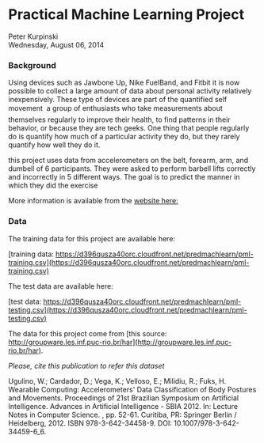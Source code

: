 # Practical Machine Learning Project
Peter Kurpinski  
Wednesday, August 06, 2014  

### Background

Using devices such as Jawbone Up, Nike FuelBand, and Fitbit it is now possible to collect a large amount of data about personal activity relatively inexpensively. These type of devices are part of the quantified self movement  a group of enthusiasts who take measurements about themselves regularly to improve their health, to find patterns in their behavior, or because they are tech geeks. One thing that people regularly do is quantify how much of a particular activity they do, but they rarely quantify how well they do it. 

this project uses data from accelerometers on the belt, forearm, arm, and dumbell of 6 participants. They were asked to perform barbell lifts correctly and incorrectly in 5 different ways. 
The goal is to predict the manner in which they did the exercise

More information is available from the [website here:](http://groupware.les.inf.puc-rio.br/har)



### Data 

The training data for this project are available here: 

[training data: https://d396qusza40orc.cloudfront.net/predmachlearn/pml-training.csv](https://d396qusza40orc.cloudfront.net/predmachlearn/pml-training.csv)

The test data are available here: 

[test data: https://d396qusza40orc.cloudfront.net/predmachlearn/pml-testing.csv](https://d396qusza40orc.cloudfront.net/predmachlearn/pml-testing.csv)

The data for this project come from [this source: http://groupware.les.inf.puc-rio.br/har](http://groupware.les.inf.puc-rio.br/har).

*Please, cite this publication to refer this dataset*

Ugulino, W.; Cardador, D.; Vega, K.; Velloso, E.; Milidiu, R.; Fuks, H. Wearable Computing: Accelerometers' Data Classification of Body Postures and Movements. Proceedings of 21st Brazilian Symposium on Artificial Intelligence. Advances in Artificial Intelligence - SBIA 2012. In: Lecture Notes in Computer Science. , pp. 52-61. Curitiba, PR: Springer Berlin / Heidelberg, 2012. ISBN 978-3-642-34458-9. DOI: 10.1007/978-3-642-34459-6_6.

